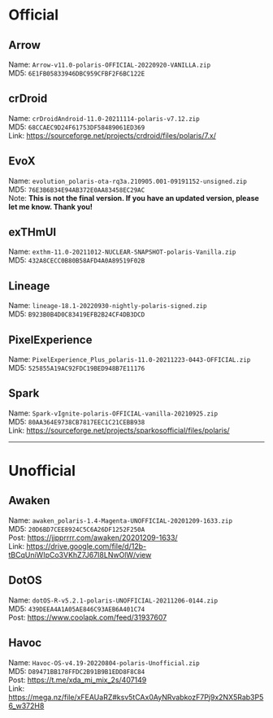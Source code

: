 # Official  

## Arrow  
Name: `Arrow-v11.0-polaris-OFFICIAL-20220920-VANILLA.zip`  
MD5: `6E1FB05833946DBC959CFBF2F6BC122E`  

## crDroid  
Name: `crDroidAndroid-11.0-20211114-polaris-v7.12.zip`  
MD5: `68CCAEC9D24F61753DF58489061ED369`  
Link: https://sourceforge.net/projects/crdroid/files/polaris/7.x/

## EvoX  
Name: `evolution_polaris-ota-rq3a.210905.001-09191152-unsigned.zip`  
MD5: `76E3B6B34E94AB372E0AA83458EC29AC`  
Note: **This is not the final version. If you have an updated version, please let me know. Thank you!**

## exTHmUI  
Name: `exthm-11.0-20211012-NUCLEAR-SNAPSHOT-polaris-Vanilla.zip`  
MD5: `432A8CECC0B80B58AFD4A0A89519F02B`  

## Lineage
Name: `lineage-18.1-20220930-nightly-polaris-signed.zip`  
MD5: `B923B0B4D0C83419EFB2B24CF4DB3DCD`  

## PixelExperience  
Name: `PixelExperience_Plus_polaris-11.0-20211223-0443-OFFICIAL.zip`  
MD5: `525855A19AC92FDC19BED948B7E11176`  

## Spark  
Name: `Spark-vIgnite-polaris-OFFICIAL-vanilla-20210925.zip`  
MD5: `80AA364E9738CB7817EEC1C21CEBB938`  
Link: https://sourceforge.net/projects/sparkosofficial/files/polaris/

-----------------------

# Unofficial  

## Awaken  
Name: `awaken_polaris-1.4-Magenta-UNOFFICIAL-20201209-1633.zip`  
MD5: `20D6BD7CEE8924C5C6A26DF1252F250A`  
Post: https://jjpprrrr.com/awaken/20201209-1633/  
Link: https://drive.google.com/file/d/12b-tBCqUniWIpCo3VKhZ7J67I8LNwOlW/view  

## DotOS  
Name: `dotOS-R-v5.2.1-polaris-UNOFFICIAL-20211206-0144.zip`  
MD5: `439DEEA4A1A05AE846C93AEB6A401C74`  
Post: https://www.coolapk.com/feed/31937607

## Havoc  
Name: `Havoc-OS-v4.19-20220804-polaris-Unofficial.zip`  
MD5: `D89471BB178FFDC2B91B9B1EDD8F8C84`  
Post: https://t.me/xda_mi_mix_2s/407149  
Link: https://mega.nz/file/xFEAUaRZ#ksv5tCAx0AyNRvabkozF7Pj9x2NX5Rab3P56_w372H8
